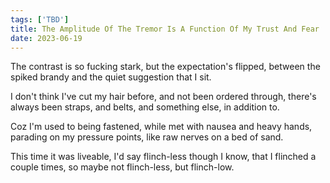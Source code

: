 ```yaml
---
tags: ['TBD']
title: The Amplitude Of The Tremor Is A Function Of My Trust And Fear
date: 2023-06-19
---
```


The contrast is so fucking stark,
but the expectation's flipped,
between the spiked brandy and
the quiet suggestion that I sit.

I don't think I've cut my hair before,
and not been ordered through,
there's always been straps, and belts,
and something else, in addition to.

Coz I'm used to being fastened,
while met with nausea and heavy hands,
parading on my pressure points,
like raw nerves on a bed of sand.

This time it was liveable,
I'd say flinch-less though I know,
that I flinched a couple times,
so maybe not flinch-less, but flinch-low.

